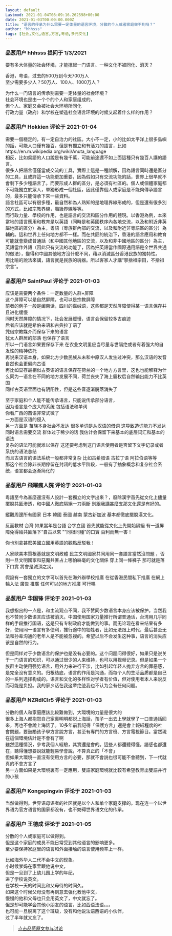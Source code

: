 ```yaml
---
layout: default
Lastmod: 2021-01-04T08:09:16.262598+00:00
date: 2021-01-03T00:00:00.000Z
title: "语言的传承为什么需要一定体量的语言环境，分散的个人或者家庭做不到吗？"
author: "hhhsss"
tags: [社会,文化,语言,方言,粤语,多元文化]
---
```



### 品葱用户 **hhhsss** 提问于 1/3/2021
    
要有多大体量的社会环境，才能撑起一门语言、一种文化不被同化、消灭？  
  
香港，粤语，过去的500万到今天700万人  
至少需要多少人？50万人、100人、1000万人？  
  
为什么一门语言的传承别需要一定体量的社会环境？  
社会环境也是由一个个的个人和家庭组成的，  
但个人、家庭又会被社会大环境所同化  
行政力量（政府）和学校在塑造社会语言环境的时候又起着什么样的作用？
    
                

### 品葱用户 **Hokkien** 评论于 2021-01-04
        
需要一個穩定的，有一定自治力的社區。大小不一定，小的比如太平洋上很多島嶼的話，可能人口僅有幾百，但是有獨立和有活力的語言，比如https://en.m.wikipedia.org/wiki/Anuta\_language  
相反，比如吳語的人口說是有幾千萬，可能前途還不如上面這種只有幾百人講的語言。  
很多人把語言僅僅當成交流的工具，實際上這是一種誤解，因為語言同時還是區分的工具，且或許這一功能更加重要，因為假如只有交流功能的話，世界上很早就不會剩下多少種語言了。而要形成人群的區分，是必須有社區的。個人或個體家庭都不可能獨立於眾人，單獨形成一個社區，因此僅靠個人或家庭是不能夠傳承語言的，最多只能傳承下來一些資料。  
語言社區可以有很多種，最自然和為人熟知的是地理界線形成的，但是還有很多別的方式，比如宗教界線，階級界線等等。  
而行政力量、學校的作用，也是語言的交流和區分作用的體現。以香港為例，本來當地的語言應用和教育是以英語（同時是和英國秩序內各地交流，以及和附近非英屬地區的區分）為主，粵語（粵族群內部的交流，以及和附近非粵語區的區分）為輔的。這和世界上任何地方都不一樣。而在共匪的統治下，香港的語言應用和教育可能就會變成普通話（和中國其他地區的交流，以及和非中國地區的區分）為主，英語當作外語（因此只有交流的功能了，因為把英語當作國際通用語是全世界共通的做法），變得和中國其他地方沒什麼不同，藉以消滅區分香港民族的獨特性。  
用比喻的說法來講，語言就是民族的魂器。所以客家人才講“寧捨祖宗田，不捨祖宗言”。
        
                

### 品葱用户 **SaintPaul** 评论于 2021-01-03
        
应该是需要两个条件：一定数量的人群+屏障  
这个屏障可以是自然屏障，也可以是宗教屏障  
前者的例子一般是闽南话，四川的嘉绒语，这些都是天然屏障使得某一语言保存并且进化缓慢  
同时天然屏障的情况下，社会发展缓慢，语言会保留较多古痕迹  
后者应该就是希伯来语和古典拉丁语了  
凭借宗教媒介而保存下来的语言   
犹太人群居的部落 也保存了语言  
所以一门语言如果要保存下来 在农业文明里应当尽量与世隔绝或者有着强大的自发性的精神依托  
再说来汉语本身，如果北方少数民族从未和中原汉人发生过冲突，那么汉语的发音自然也会更偏向古语  
再比如显存最相似古英语的语言保存在荷兰的一个地方方言里，这也也能解释为什么同为一语言在不同的地方发展不同，荷兰丧失了海上霸权后自然输出能力不比英国  
同样古英语里面也有阴阳性，但是这些音逐渐脱落消失了  
  
至于家庭和个人能不能传承语言，只能说传承部分语言，  
因为语言是个庞大的系统 包括语法和单词  
你看广西的苗语非常式微了  
一方面是汉语的侵入  
另一方面是 苗族本身社会不发达 很多单词是从汉语的借词 这导致造词能力不发达  
同时语言需要交流 群体过于稀少的话 我估计会保留下来基本的底层词汇和基本的语法  
复杂的语法可能就难以保存 这还要考虑到这门语言使用者是否留下文字记录或者系统的语法总结  
而且古语言的语法系统一般都非常复杂 比如古希腊语 古拉丁语 阿拉伯语等等  
那这个社会除非长期停留在封闭的低水平阶段，一般有了抽象概念和复杂社会系统，语言都会逐渐简化的
        
                

### 品葱用户 **飛躍瘋人院** 评论于 2021-01-03
        
粵語至今為甚麼還沒有人設計一套獨立的文字出來？，廢除漢字首先從文化上儘量擺脫共匪滲透，和中國人徹底隔絕一刀兩斷 別跟我講甚麼支那文化還是有好的。  
  
縱觀周邊所有國家 日本 韓國 泰國 越南 蒙古新加波 基本都徹底擺脫漢文化。  
  
反面教材 台灣 如果當年是台語 台字立國 首先就能從文化上先開始隔絕 有一道屏障免得給共匪落下“自古以來 ”“同根同種”的口實 百利而無一害！  
  
你也別拿甚麼美國立國用英語的觀點反駁我！    
  
人家歐美本質根基就是文明政體 民主文明國家共同用同一套語言當然沒問題 ，否則一旦文明國家和惡魔共匪占上哪怕絲毫的文化關係 穿上同一條褲子 那可就是落下口實 將會是滅頂之災。  
  
假設有一套獨立的文字可以首先在海外辦學校推廣 在從香港民間私下推廣 在網上 輸入法 廣告 推廣 任何可以的地方推廣 可行嗎
        
                

### 品葱用户 **华国锋** 评论于 2021-01-03
        
我想指出的一点是，和主流观点不同，我不赞同少数语言本身应该被保护。当然我也不赞同少数语言应该被消灭。中国使用国家力量推行所谓普通话，台湾用几乎同样的手段推行国语，这是只有专制政府才能做到的事。而无论现在看来结果有多好，使用同一语言有多便利，推行途中的牺牲者，比如无法跟上时代，最后甚至无法和孙辈沟通的老年人是不能被忽视的。希望以后不会发生这种事，语言的消失应该是自然的行为。  
  
但是同样对于少数语言的保护也是没有必要的。这个问题问得很好，如果只是说关于一门语言的知识，可以通过很少的人来维持，也可以用视频记录。但是如果一个族群主动使用强势语言，用外力来进行干涉，比如引起年轻人抛弃方言的罪恶感，是完全没有意义的。归根结底，语言的作用是沟通，而每个人的生活品质都是自己的一系列选择构成的。语言和文化的多样性对学者有价值，但对使用者本人来说反而可能是负担。我的家乡话在我这辈绝迹我也不认为会有任何问题。
        
                

### 品葱用户 **NZRdlClr5** 评论于 2021-01-03
        
分散的個人和家庭應該比較難做到，大環境的力量是很大的  
很多上海人都抱怨自己家裏明明都説上海話，孩子一出去上學就學了一口普通話回來，再也不會說上海話了。10多年前我記得「保護方言」還是會上報紙程度的社會問題，要鼓勵孩子學方言說方言，甚至有專門的方言班、方言電視節目。當然現在這個環境估計是不會有了啊  
雖然這種情況，參考我個人經驗，其實還是會的。這些人都還聽得懂，語感也都還在，聽得懂想要說就能輕易學會說，不算真正的「不會」  
但如果大環境一直沒有使用方言的必要，那就不會説也很可能不會聽到，下一代就真的不會方言了  
另一方面如果是大環境裏有一定應用，雙語家庭環境就比較有希望教育出雙語并行的小孩
        
                

### 品葱用户 **Kongepingvin** 评论于 2021-01-03
        
当然做得到。世界语母语者的社区就是以个人和单个家庭支撑的。现在连一个以世界语为官方语言的国家都没有，也不妨碍世界语文化的传承。
        
                

### 品葱用户 **王德成** 评论于 2021-01-05
        
分散的个人或家庭可以做得到。  
但是这个家庭的成员不能日常受到其他语言的影响更多。  
至少要保持家庭里的语言和外面接触的语言使用频率上一样。  
  
比如海外华人二代不会中文的现象。  
小时候爹妈在家里跟他说中文，  
但是一旦到了上幼儿园上学的年纪，  
进了学校说英文。  
在学校一天的时间比和父母待的时间久。  
如果这个时候父母没有再刻意去强化教他中文，  
慢慢的他和父母也只会用英文了，中文就忘了。  
但是却可能学会其他小朋友的语言，比如西语法语。。。  
也可能一旦脱离了这个班级，没有和他说法语西语的小伙伴，  
过了半年就又忘了。
        
                





> [点击品葱原文参与讨论](https://pincong.rocks/question/35219)

